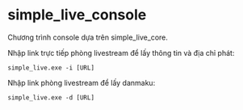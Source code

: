 # simple_live_console

Chương trình console dựa trên simple_live_core.

Nhập link trực tiếp phòng livestream để lấy thông tin và địa chỉ phát:

```
simple_live.exe -i [URL]
```

Nhập link phòng livestream để lấy danmaku:

```
simple_live.exe -d [URL]
```